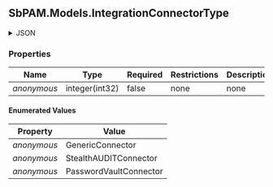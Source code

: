 
<h2 id="tocS_SbPAM.Models.IntegrationConnectorType">SbPAM.Models.IntegrationConnectorType</h2>

<a id="schemasbpam.models.integrationconnectortype"></a>
<a id="schema_SbPAM.Models.IntegrationConnectorType"></a>
<a id="tocSsbpam.models.integrationconnectortype"></a>
<a id="tocssbpam.models.integrationconnectortype"></a>

<details><summary>JSON</summary>


```json
"GenericConnector"

```


</details>

### Properties

|Name|Type|Required|Restrictions|Description|
|---|---|---|---|---|
|*anonymous*|integer(int32)|false|none|none|

#### Enumerated Values

|Property|Value|
|---|---|
|*anonymous*|GenericConnector|
|*anonymous*|StealthAUDITConnector|
|*anonymous*|PasswordVaultConnector|



